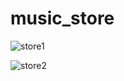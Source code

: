 # music_store

![store1](https://user-images.githubusercontent.com/44220596/104266225-2f0b1000-54b5-11eb-966e-fdbdcff75c6e.PNG)

![store2](https://user-images.githubusercontent.com/44220596/104266284-5235bf80-54b5-11eb-834c-96b21d4d2615.PNG)
